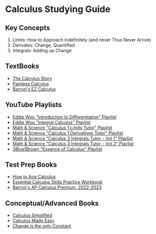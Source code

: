 # Calculus Studying Guide

## Key Concepts
1. Limits: How to Approach Indefinitely (and never Thus Never Arrive)
2. Derivates: Change, Quantified
3. Integrals: Adding up Change

## TextBooks
- [The Calculus Story](https://www.amazon.com/Calculus-Story-Mathematical-Adventure-ebook/dp/B07663RN18/ref=sr_1_1?crid=U3PEL5A0UUCU&keywords=calculus+story&qid=1681760845&sprefix=calculus+story%2Caps%2C137&sr=8-1)
- [Painless Calculus](https://www.amazon.com/Painless-Calculus-Barrons-Christina-Pawlowski/dp/150627319X/ref=sr_1_1?keywords=painless+calculus+barrons&qid=1681760708&sprefix=painless+calc%2Caps%2C203&sr=8-1)
- [Barron's EZ Calculus](https://www.amazon.com/Z-Calculus-Barrons-Easy/dp/0764144618/ref=sr_1_1?crid=1SOQH2KK3S7X6&keywords=barron%27s+calculus+the+easy+way&qid=1681760757&sprefix=barron%27s+calculus+the+easy+way%2Caps%2C167&sr=8-1)

## YouTube Playlists
- [Eddie Woo "Introduction to Differentiation" Playlist](https://www.youtube.com/watch?v=NRSmIE5MMBQ&list=PL5KkMZvBpo5DwIsDKWdHYmkRZmXMi1mE8)
- [Eddie Woo "Integral Calculus" Playlist](https://www.youtube.com/watch?v=MOxS_o8Qu_Y&list=PL5KkMZvBpo5CHD-vFdY9aLe380GrjBx81)
- [Math & Science "Calculus 1 Limits Tutor" Playlist](https://www.youtube.com/playlist?list=PLnVYEpTNGNtVp_LDwhDYWE5saOgVQody3)
- [Math & Science "Calculus 1 Derivatives Tutor" Playlist](https://www.youtube.com/playlist?list=PLnVYEpTNGNtVTbp46ZMC-r-jmi_eYHwdQ)
- [Math & Science "Calculus 3 Integrals Tutor - Vol 1" Playlist](https://www.youtube.com/playlist?list=PLnVYEpTNGNtX9LmRhEVMJOm-gc-FUmKS_)
- [Math & Science "Calculus 3 Integrals Tutor - Vol 2" Playlist](https://www.youtube.com/playlist?list=PLnVYEpTNGNtXRrR8YproOqLM-chWLMheR)
- [3Blue1Brown "Essence of Calculus" Playlist](https://www.youtube.com/playlist?list=PLZHQObOWTQDMsr9K-rj53DwVRMYO3t5Yr)

## Test Prep Books
- [How to Ace Calculus](https://www.amazon.com/How-Ace-Calculus-Streetwise-Guide/dp/0716731606/ref=sr_1_1?keywords=how+to+ace+calculus&qid=1681760974&sprefix=how+to+ace+calc%2Caps%2C125&sr=8-1)
- [Essential Calculus Skills Practice Workbook](https://www.amazon.com/Essential-Calculus-Practice-Workbook-Solutions/dp/1941691242/ref=sr_1_2_sspa?keywords=essential+calculus+stewart&qid=1681760992&sprefix=essential+calcu%2Caps%2C209&sr=8-2-spons&psc=1&spLa=ZW5jcnlwdGVkUXVhbGlmaWVyPUEyVjhMR0FBNVo0VU5RJmVuY3J5cHRlZElkPUEwMjc1ODI1M09ORFAyVTU0TjlYSyZlbmNyeXB0ZWRBZElkPUEwNDU2ODUxM0w2V0ZPVE5TMkw0MSZ3aWRnZXROYW1lPXNwX2F0ZiZhY3Rpb249Y2xpY2tSZWRpcmVjdCZkb05vdExvZ0NsaWNrPXRydWU=)
- [Barron's AP Calculus Premium, 2022-2023](https://www.amazon.com/AP-Calculus-Premium-2022-2023-Comprehensive/dp/1506263941/ref=sr_1_1?keywords=barron%27s+ap+calculus+ab&qid=1681761016&sprefix=barron%27s+ap+calculus+%2Caps%2C195&sr=8-1)

## Conceptual/Advanced Books
- [Calculus Simplified](https://www.amazon.com/Calculus-Simplified-Oscar-Fernandez/dp/069117539X/ref=sr_1_1?crid=2795OGDABCG&keywords=calculus+simplified&qid=1681760799&sprefix=calculus+simplified%2Caps%2C108&sr=8-1)
- [Calculus Made Easy](https://www.amazon.com/Calculus-Made-Easy-Silvanus-Thompson/dp/0312185480/ref=sr_1_1?crid=1R6ZF1L8R5PWL&keywords=calculus+made+easy&qid=1681760871&sprefix=calculus+made+easy%2Caps%2C123&sr=8-1)
- [Change is the only Constant](https://www.amazon.com/Change-Only-Constant-Wisdom-Calculus-ebook/dp/B07NCXGQC3/ref=sr_1_1?keywords=change+is+the+only+constant&qid=1681760892&sprefix=change+is+the+only+%2Caps%2C117&sr=8-1)



